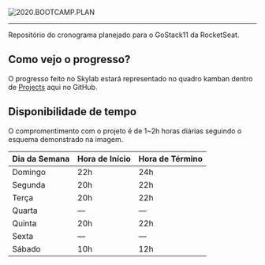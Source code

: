 ![2020.BOOTCAMP.PLAN](https://hygorbudny.com/images/2020.BOOTCAMP.PLAN.svg)

---

Repositório do cronograma planejado para o GoStack11 da RocketSeat.

## Como vejo o progresso?

O progresso feito no Skylab estará representado no quadro kamban dentro de [Projects](https://github.com/Hygor/RocketSeat.GoStack11/projects) aqui no GitHub.

## Disponibilidade de tempo

O compromentimento com o projeto é de 1~2h horas diárias seguindo o esquema demonstrado na imagem.

Dia da Semana	| Hora de Início | Hora de Término
------------- | -------------- | ---------------
Domingo | 22h | 24h
Segunda | 20h | 22h
Terça | 20h | 22h
Quarta | — | —
Quinta | 20h | 22h
Sexta | — | — 
Sábado | 10h | 12h
